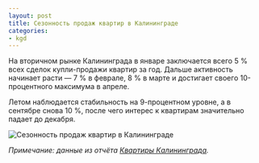 ```yaml
---
layout: post
title: Сезонность продаж квартир в Калининграде
categories:
- kgd
---
```


На вторичном рынке Калининграда в январе заключается всего 5 % всех сделок купли-продажи квартир за год. Дальше активность начинает расти — 7 % в феврале, 8 % в марте и достигает своего 10-процентного максимума в апреле.

Летом наблюдается стабильность на 9-процентном уровне, а в сентябре снова 10 %, после чего интерес к квартирам значительно падает до декабря.

![Сезонность продаж квартир в Калининграде](http://trade.site44.com/assets/img/figures/kgd_season_mnt.svg "Сезонность продаж квартир в Калининграде")

*Примечание: данные из отчёта [Квартиры Калининграда](./shop.html#!/~/product/id=13926963).*